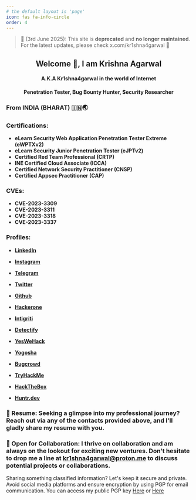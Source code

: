 ```yaml
---
# the default layout is 'page'
icon: fas fa-info-circle
order: 4
---
```

<base target="_blank"> 

> 🚧 (3rd June 2025): This site is **deprecated** and **no longer maintained**. For the latest updates, please check x.com/kr1shna4garwal 🚧

## **<center> Welcome 👋, I am Krishna Agarwal </center>**
#### <center> A.K.A Kr1shna4garwal in the world of Internet </center>
#### <center> Penetration Tester, Bug Bounty Hunter, Security Researcher </center>

### From **INDIA (BHARAT) 🇮🇳🌏**

### Certifications: 
- **eLearn Security Web Application Penetration Tester Extreme (eWPTXv2)**
- **eLearn Security Junior Penetration Tester (eJPTv2)**
- **Certified Red Team Professional (CRTP)**
- **INE Certified Cloud Associate (ICCA)**
- **Certified Network Security Practitioner (CNSP)**
- **Certified Appsec Practitioner (CAP)**

### CVEs: 
- **CVE-2023-3309**
- **CVE-2023-3311**
- **CVE-2023-3318**
- **CVE-2023-3337**

### Profiles:
- [**LinkedIn**](https://www.linkedin.com/in/kr1shna4garwal)
- [**Instagram**](https://www.instagram.com/kr1shna4garwal)
- [**Telegram**](https://telegram.me/kr1shna4garwal)
- [**Twitter**](https://twitter.com/Kr1shna4garwal)
- [**Github**](https://github.com/kr1shna4garwal)

- [**Hackerone**](https://hackerone.com/kr1shna4garwal)
- [**Intigriti**](https://app.intigriti.com/profile/kr1shna4garwal)
- [**Detectify**](https://cs.detectify.com/profile/kr1shna4garwal)
- [**YesWeHack**](https://yeswehack.com/hunters/kr1shna4garwal)
- [**Yogosha**](http://app.yogosha.com/r/kr1shna4garwal)
- [**Bugcrowd**](https://bugcrowd.com/kr1shna4garwal)
- [**TryHackMe**](https://tryhackme.com/p/Kr1shna4garwal)
- [**HackTheBox**](https://app.hackthebox.com/profile/685392)
- [**Huntr.dev**](https://huntr.dev/users/kr1shna4garwal)


### 📄 Resume: Seeking a glimpse into my professional journey? Reach out via any of the contacts provided above, and I'll gladly share my resume with you.

### 💼 Open for Collaboration: I thrive on collaboration and am always on the lookout for exciting new ventures. Don't hesitate to drop me a line at <a href="mailto:kr1shna4garwal@proton.me">kr1shna4garwal@proton.me</a> to discuss potential projects or collaborations.

Sharing something classified information? Let's keep it secure and private. Avoid social media platforms and ensure encryption by using PGP for email communication. You can access my public PGP key <a href="https://raw.githubusercontent.com/Kr1shna4garwal/kr1shna4garwal.github.io/main/_media/kr1shna4garwal.asc">Here</a> or <a href="https://keys.openpgp.org/vks/v1/by-fingerprint/FB86DAE10BC8DD07D740BD5C608C3DB96D44D211">Here</a>
